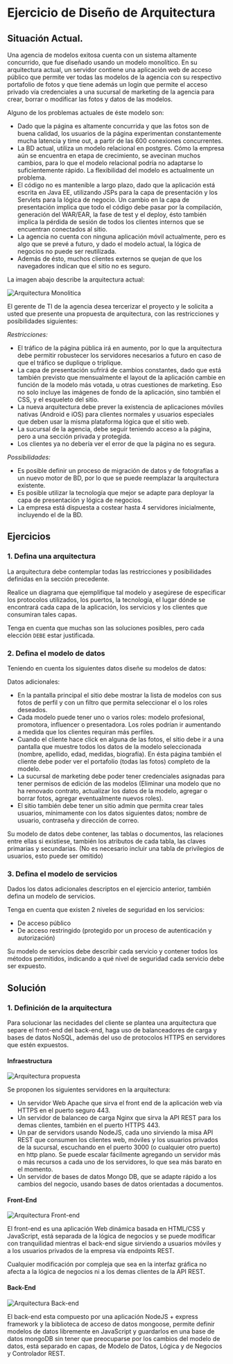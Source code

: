 
# Ejercicio de Diseño de Arquitectura

## Situación Actual.

Una agencia de modelos exitosa cuenta con un sistema altamente concurrido, que fue diseñado usando un modelo monolítico.
En su arquitectura actual, un servidor contiene una aplicación web de acceso público que permite ver todas las modelos de la agencia con su respectivo portafolio de fotos y que tiene además un login que permite el acceso privado vía credenciales a una sucursal de marketing de la agencia para crear, borrar o modificar las fotos y datos de las modelos.

Alguno de los problemas actuales de éste modelo son:

* Dado que la página es altamente concurrida y que las fotos son de buena calidad, los usuarios de la página experimentan constantemente mucha latencia y time out, a partir de las 600 conexiones concurrentes.
* La BD actual, utiliza un modelo relacional en postgres. Cómo la empresa aún se encuentra en etapa de crecimiento, se avecinan muchos cambios, para lo que el modelo relacional podría no adaptarse lo suficientemente rápido. La flexibilidad del modelo es actualmente un problema.
* El código no es mantenible a largo plazo, dado que la aplicación está escrita en Java EE, utilizando JSPs para la capa de presentación y los Servlets para la lógica de negocio. Un cambio en la capa de presentación implica que todo el código debe pasar por la compilación, generación del WAR/EAR, la fase de test y el deploy, ésto también implica la pérdida de sesión de todos los clientes internos que se encuentran conectados al sitio.
* La agencia no cuenta con ninguna aplicación móvil actualmente, pero es algo que se prevé a futuro, y dado el modelo actual, la lógica de negocios no puede ser reutilizada.
* Además de ésto, muchos clientes externos se quejan de que los navegadores indican que el sitio no es seguro.

La imagen abajo describe la arquitectura actual:

![Arquitectura Monolitica](./Monolitic_Architecture.png)

El gerente de TI de la agencia desea tercerizar el proyecto y le solicita a usted que presente una propuesta de arquitectura, con las restricciones y posibilidades siguientes:

*Restricciones:*

* El tráfico de la página pública irá en aumento, por lo que la arquitectura debe permitir robustecer los servidores necesarios a futuro en caso de que el tráfico se duplique o triplique.
* La capa de presentación sufrirá de cambios constantes, dado que está también previsto que mensualmente el layout de la aplicación cambie en función de la modelo más votada, u otras cuestiones de marketing. Eso no solo incluye las imágenes de fondo de la aplicación, sino también el CSS, y el esqueleto del sitio.
* La nueva arquitectura debe prever la existencia de aplicaciones móviles nativas (Android e iOS) para clientes normales y usuarios especiales que deben usar la misma plataforma lógica que el sitio web.
* La sucursal de la agencia, debe seguir teniendo acceso a la página, pero a una sección privada y protegida.
* Los clientes ya no debería ver el error de que la página no es segura.

*Possibilidades:*

* Es posible definir un proceso de migración de datos y de fotografías a un nuevo motor de BD, por lo que se puede reemplazar la arquitectura existente.
* Es posible utilizar la tecnología que mejor se adapte para deployar la capa de presentación y lógica de negocios.
* La empresa está dispuesta a costear hasta 4 servidores inicialmente, incluyendo el de la BD.

## Ejercicios

### 1. Defina una arquitectura

La arquitectura debe contemplar todas las restricciones y posibilidades definidas en la sección precedente.

Realice un diagrama que ejemplifique tal modelo y asegúrese de especificar los protocolos utilizados, los puertos, la tecnología, el lugar dónde se encontrará cada capa de la aplicación, los servicios y los clientes que consumiran tales capas.

Tenga en cuenta que muchas son las soluciones posibles, pero cada elección `DEBE` estar justificada.

### 2. Defina el modelo de datos

Teniendo en cuenta los siguientes datos diseñe su modelos de datos:

Datos adicionales:

* En la pantalla principal el sitio debe mostrar la lista de modelos con sus fotos de perfil y con un filtro que permita seleccionar el o los roles deseados.
* Cada modelo puede tener uno o varios roles: modelo profesional, promotora, influencer o presentadora. Los roles podrían ir aumentando a medida que los clientes requiran más perfiles.
* Cuando el cliente hace click en alguna de las fotos, el sitio debe ir a una pantalla que muestre todos los datos de la modelo seleccionada (nombre, apellido, edad, medidas, biografía). En ésta página también el cliente debe poder ver el portafolio (todas las fotos) completo de la modelo.
* La sucursal de marketing debe poder tener credenciales asignadas para tener permisos de edición de las modelos (Eliminar una modelo que no ha renovado contrato, actualizar los datos de la modelo, agregar o borrar fotos, agregar eventualmente nuevos roles).
* El sitio también debe tener un sitio admin que permita crear tales usuarios, mínimamente con los datos siguientes datos; nombre de usuario, contraseña y dirección de correo.

Su modelo de datos debe contener, las tablas o documentos, las relaciones entre ellas si existiese, también los atributos de cada tabla, las claves primarias y secundarias.
(No es necesario incluir una tabla de privilegios de usuarios, esto puede ser omitido)

### 3. Defina el modelo de servicios

Dados los datos adicionales descriptos en el ejercicio anterior, también defina un modelo de servicios.

Tenga en cuenta que existen 2 niveles de seguridad en los servicios:

* De acceso público
* De acceso restringido (protegido por un proceso de autenticación y autorización)

Su modelo de servicios debe describir cada servicio y contener todos los métodos permitidos, indicando a qué nivel de seguridad cada servicio debe ser expuesto.

## Solución

### 1. Definición de la arquitectura

Para solucionar las necidades del cliente se plantea una arquitectura que separe el front-end del back-end, haga uso de balanceadores de carga y bases de datos NoSQL, además del uso de protocolos HTTPS en servidores que estén expuestos.

#### Infraestructura

![Arquitectura propuesta](./architecture.png)

Se proponen los siguientes servidores en la arquitectura:

* Un servidor Web Apache que sirva el front end de la aplicación web vía HTTPS en el puerto seguro 443.
* Un servidor de balanceo de carga Nginx que sirva la API REST para los demas clientes, también en el puerto HTTPS 443.
* Un par de servidors usando NodeJS, cada uno sirviendo la misa API REST que consumen los clientes web, móviles y los usuarios privados de la sucursal, escuchando en el puerto 3000 (o cualquier otro puerto) en http plano. Se puede escalar fácilmente agregando un servidor más o más recursos a cada uno de los servidores, lo que sea más barato en el momento.
* Un servidor de bases de datos Mongo DB, que se adapte rápido a los cambios del negocio, usando bases de datos orientadas a documentos.

#### Front-End

![Arquitectura Front-end](./front_end_architecture.png)

El front-end es una aplicación Web dinámica basada en HTML/CSS y JavaScript, está separada de la lógica de negocios y se puede modificar con tranquilidad mientras el back-end sigue sirviendo a usuarios móviles y a los usuarios privados de la empresa vía endpoints REST.

Cualquier modificación por compleja que sea en la interfaz gráfica no afecta a la lógica de negocios ni a los demas clientes de la API REST.

#### Back-End

![Arquitectura Back-end](./back_end_architecture.png)

El back-end esta compuesto por una aplicación NodeJS + express framework y la biblioteca de acceso de datos mongoose, permite definir modelos de datos libremente en JavaScript y guardarlos en una base de datos mongoDB sin tener que preocuparse por los cambios del modelo de datos, está separado en capas, de Modelo de Datos, Lógica y de Negocios y Controlador REST.

